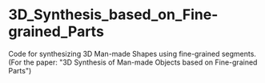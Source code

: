 # 3D_Synthesis_based_on_Fine-grained_Parts
Code for synthesizing 3D Man-made Shapes using fine-grained segments. (For the paper: "3D Synthesis of Man-made Objects based on Fine-grained Parts")
